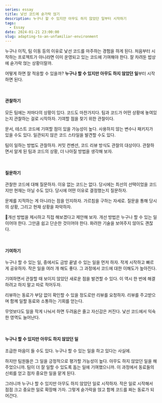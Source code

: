 ```yaml
---
series: essay
title: 낯선 코드에 숟가락 얹기
description: 누구나 할 수 있지만 아무도 하지 않았던 일부터 시작하기
tags:
  - Essay
date: 2024-01-21 23:00:00
slug: adapting-to-an-unfamiliar-environment
---
```


누구나 이직, 팀 이동 등의 이유로 낯선 코드를 마주하는 경험을 하게 된다. 처음부터 시작하는 프로젝트가 아니라면 이미 운영되고 있는 코드에 기여해야 한다. 잘 차려둔 밥상에 숟가락 얹는 상황이랄까.

어떻게 하면 잘 적응할 수 있을까? **누구나 할 수 있지만 아무도 하지 않았던 일**부터 시작하면 된다.

<br/>

#### 관찰하기

모든 팀에는 저마다의 상황이 있다. 코드도 마찬가지다. 팀과 코드가 어떤 상황에 놓여있는지 관찰하는 걸로 시작하자. 기여할 점을 찾기 위한 관찰이다.

문서, 테스트 코드에 기여할 점이 있을 가능성이 높다. 사용하지 않는 변수나 패키지가 있을 수도 있다. 일관되지 않은 코드 스타일을 발견할 수도 있다.

팀이 일하는 방법도 관찰하자. 커밋 컨벤션, 코드 리뷰 방식도 관찰의 대상이다. 관찰하면서 알게 된 팀과 코드의 상황, 더 나아질 방법을 생각해 보자.

<br/>

#### 질문하기

관찰한 코드에 대해 질문하자. 이유 없는 코드는 없다. 당시에는 최선의 선택이었을 코드지만 현재는 아닐 수도 있다. 당시에 어떤 이유로 결정했는지 질문하자.

문제를 지적하는 게 아니라는 점을 인지하자. 가르침을 구하는 자세로. 질문을 통해 당시의 상황, 그리고 현재 상황을 파악하자.

개선 방법을 제시하고 직접 해보겠다고 제안해 보자. 개선 방법은 누구나 할 수 있는 일이어야 한다. 그만큼 쉽고 단순한 것이어야 한다. 화려한 기술을 보여주지 않아도 괜찮다.

<br/>

#### 기여하기

누구나 할 수 있는 일, 중에서도 금방 끝낼 수 있는 일을 먼저 하자. 작게 시작하고 빠르게 공유하자. 작은 일을 여러 개 해도 좋다. 그 과정에서 코드에 대한 이해도가 높아진다.

기여하면서 관찰할 때 보이지 않았던 새로운 점을 발견할 수 있다. 이 역시 한 번에 해결하려고 하지 말고 따로 적어두자.

리뷰하는 동료가 부담 없이 확인할 수 있을 정도로만 리뷰를 요청하자. 리뷰를 주고받으며 함께 일할 동료와 소통하는 기회를 얻는다.

무엇보다도 일을 작게 나눠서 하면 두려움은 줄고 자신감은 커진다. 낯선 코드에서 익숙한 영역도 늘어난다.

<br/>

#### 누구나 할 수 있지만 아무도 하지 않았던 일

조급한 마음이 들 수도 있다. 누구나 할 수 있는 일을 하고 있다는 사실에.

하지만 팀원들은 그 일을 긍정적으로 평가할 가능성이 높다. 아무도 하지 않았던 일을 해주었으니까. 팀이 더 잘 일할 수 있도록 돕는 일에 기여했으니까. 이 과정에서 동료들의 신뢰를 얻고 점차 중요한 일을 맡게 된다.

그러니까 누구나 할 수 있지만 아무도 하지 않았던 일로 시작하자. 작은 일로 시작해서 점점 크고 중요한 일로 확장해 가자. 그렇게 숟가락을 얹고 함께 코드를 짜는 동료가 되어간다.
